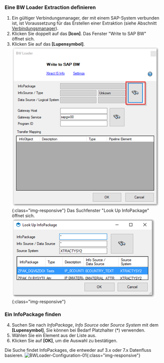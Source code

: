 ### Eine BW Loader Extraction definieren
1. Ein gültiger Verbindungsmanager, der mit einem SAP-System verbunden ist, ist Voraussetzung für das Erstellen einer Extraktion (siehe Abschnitt [Verbindungsmanager](../sap-verbindung/verbindungsmanager)).<br>
2. Klicken Sie doppelt auf das **[Icon]**. Das Fenster "Write to SAP BW" öffnet sich.
3. Klicken Sie auf das **[Lupensymbol]**.
![BWLoader-Configuration-00](/img/content/BWLoader-Configuration-00.png){:class="img-responsive"}
Das Suchfenster "Look Up InfoPackage" öffnet sich.
![BWLoader-Configuration-10](/img/content/BWLoader-Configuration-10.png){:class="img-responsive"}

### Ein InfoPackage finden
4. Suchen Sie nach *InfoPackage*, *Info Source* oder *Source System* mit dem **[Lupensymbol]**, Sie können bei Bedarf Platzhalter (*) verwenden.
4. Wählen Sie ein Element aus der Liste aus. 
5. Klicken Sie auf **[OK]**, um die Auswahl zu bestätigen.

 Die Suche findet InfoPackages, die entweder auf 3.x oder 7.x Datenfluss basieren.
![BWLoader-Configuration-01](/img/content/BWLoader-Configuration-01.png){:class="img-responsive"}